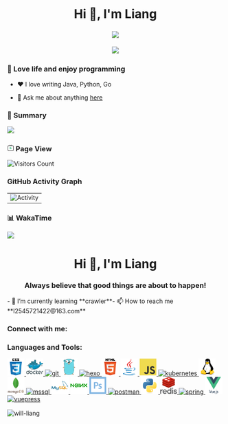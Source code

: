 <h1 align="center">Hi 👋, I'm Liang</h1><h3 align="center"><img src="https://readme-typing-svg.herokuapp.com/?lines=永远相信美好的事情即将发生!&center=true&size=27"></h3>

<div align="center"> <img src="https://readme-typing-svg.herokuapp.com/?lines=永远相信美好的事情即将发生!&center=true&size=27"></div>



### 🌱 Love life and enjoy programming

- ❤️ I love writing Java, Python, Go

- 💬 Ask me about anything [here](https://github.com/Will-Liang/Will-Liang/issues)



### 📄 Summary

![](https://github-readme-stats.vercel.app/api?username=Will-Liang&show_icons=true&theme=blue-green)



### <svg t="1691667735355" class="icon" viewBox="0 0 1024 1024" version="1.1" xmlns="http://www.w3.org/2000/svg" p-id="905" width="16" height="16"><path d="M670.677333 42.666667a29.290667 29.290667 0 0 1 0 42.666666L602.666667 149.333333H789.333333a170.666667 170.666667 0 0 1 170.666667 170.666667v469.333333a170.666667 170.666667 0 0 1-170.666667 170.666667H234.666667a170.666667 170.666667 0 0 1-170.666667-170.666667V320a170.666667 170.666667 0 0 1 170.666667-170.666667h186.666666l-68.010666-64a29.290667 29.290667 0 0 1 0-42.666666 33.066667 33.066667 0 0 1 45.333333 0L512 149.333333l113.344-106.666666a33.066667 33.066667 0 0 1 45.333333 0zM789.333333 213.333333H234.666667a106.666667 106.666667 0 0 0-106.56 102.037334L128 320v469.333333a106.666667 106.666667 0 0 0 102.037333 106.56L234.666667 896h554.666666a106.666667 106.666667 0 0 0 106.56-102.037333L896 789.333333V320a106.666667 106.666667 0 0 0-102.037333-106.56L789.333333 213.333333z" fill="#333333" p-id="906"></path><path d="M455.957333 405.333333C416.213333 405.333333 384 437.76 384 477.76v153.813333c0 14.549333 4.352 28.757333 12.501333 40.789334a71.68 71.68 0 0 0 100.010667 19.050666l112.064-76.906666a72.725333 72.725333 0 0 0 0-119.68l-112.064-76.906667a71.637333 71.637333 0 0 0-40.533333-12.586667z m0 62.08a10.24 10.24 0 0 1 5.802667 1.813334l112.064 76.885333a10.389333 10.389333 0 0 1 0 17.109333l-112.064 76.885334a10.24 10.24 0 0 1-16.064-8.533334v-153.813333c0-5.717333 4.586667-10.346667 10.261333-10.346667z" fill="#1AB370" p-id="907"></path></svg> Page View

![Visitors Count](https://profile-counter.glitch.me/Will-Liang/count.svg)



### GitHub Activity Graph

<table align="center">
  <tr>
    <td><img src="https://github-readme-activity-graph.vercel.app/graph?username=Will-LiAng&theme=xcode&bg_color=FF000000&hide_border=true" alt="Activity"/></td>
  </tr>
</table>




### 📊 WakaTime





<picture>
  <source
    srcset="https://github-readme-stats.vercel.app/api/wakatime?username=Liang88&layout=compact&text_color=f0f6fc&bg_color=00000000&hide_border=true&hide_title=true"
    media="(prefers-color-scheme: dark)"
  />
  <source
    srcset="https://github-readme-stats.vercel.app/api/wakatime?username=Liang88&layout=compact&text_color=1f2328&bg_color=00000000&hide_border=true&hide_title=true"
    media="(prefers-color-scheme: light), (prefers-color-scheme: no-preference)"
  />
  <img src="https://github-readme-stats.vercel.app/api/wakatime?username=Liang88&layout=compact&text_color=f0f6fc&bg_color=00000000&hide_border=true&hide_title=true" />
</picture>



<h1 align="center">Hi 👋, I'm Liang</h1><h3 align="center">Always believe that good things are about to happen!</h3>- 🌱 I’m currently learning **crawler**- 📫 How to reach me **l2545721422@163.com**<h3 align="left">Connect with me:</h3><p align="left"></p><h3 align="left">Languages and Tools:</h3><p align="left"> <a href="https://www.w3schools.com/css/" target="_blank" rel="noreferrer"> <img src="https://raw.githubusercontent.com/devicons/devicon/master/icons/css3/css3-original-wordmark.svg" alt="css3" width="40" height="40"/> </a> <a href="https://www.docker.com/" target="_blank" rel="noreferrer"> <img src="https://raw.githubusercontent.com/devicons/devicon/master/icons/docker/docker-original-wordmark.svg" alt="docker" width="40" height="40"/> </a> <a href="https://git-scm.com/" target="_blank" rel="noreferrer"> <img src="https://www.vectorlogo.zone/logos/git-scm/git-scm-icon.svg" alt="git" width="40" height="40"/> </a> <a href="https://golang.org" target="_blank" rel="noreferrer"> <img src="https://raw.githubusercontent.com/devicons/devicon/master/icons/go/go-original.svg" alt="go" width="40" height="40"/> </a> <a href="hexo.io/" target="_blank" rel="noreferrer"> <img src="https://www.vectorlogo.zone/logos/hexoio/hexoio-icon.svg" alt="hexo" width="40" height="40"/> </a> <a href="https://www.w3.org/html/" target="_blank" rel="noreferrer"> <img src="https://raw.githubusercontent.com/devicons/devicon/master/icons/html5/html5-original-wordmark.svg" alt="html5" width="40" height="40"/> </a> <a href="https://www.java.com" target="_blank" rel="noreferrer"> <img src="https://raw.githubusercontent.com/devicons/devicon/master/icons/java/java-original.svg" alt="java" width="40" height="40"/> </a> <a href="https://developer.mozilla.org/en-US/docs/Web/JavaScript" target="_blank" rel="noreferrer"> <img src="https://raw.githubusercontent.com/devicons/devicon/master/icons/javascript/javascript-original.svg" alt="javascript" width="40" height="40"/> </a> <a href="https://kubernetes.io" target="_blank" rel="noreferrer"> <img src="https://www.vectorlogo.zone/logos/kubernetes/kubernetes-icon.svg" alt="kubernetes" width="40" height="40"/> </a> <a href="https://www.linux.org/" target="_blank" rel="noreferrer"> <img src="https://raw.githubusercontent.com/devicons/devicon/master/icons/linux/linux-original.svg" alt="linux" width="40" height="40"/> </a> <a href="https://www.mongodb.com/" target="_blank" rel="noreferrer"> <img src="https://raw.githubusercontent.com/devicons/devicon/master/icons/mongodb/mongodb-original-wordmark.svg" alt="mongodb" width="40" height="40"/> </a> <a href="https://www.microsoft.com/en-us/sql-server" target="_blank" rel="noreferrer"> <img src="https://www.svgrepo.com/show/303229/microsoft-sql-server-logo.svg" alt="mssql" width="40" height="40"/> </a> <a href="https://www.mysql.com/" target="_blank" rel="noreferrer"> <img src="https://raw.githubusercontent.com/devicons/devicon/master/icons/mysql/mysql-original-wordmark.svg" alt="mysql" width="40" height="40"/> </a> <a href="https://www.nginx.com" target="_blank" rel="noreferrer"> <img src="https://raw.githubusercontent.com/devicons/devicon/master/icons/nginx/nginx-original.svg" alt="nginx" width="40" height="40"/> </a> <a href="https://www.photoshop.com/en" target="_blank" rel="noreferrer"> <img src="https://raw.githubusercontent.com/devicons/devicon/master/icons/photoshop/photoshop-line.svg" alt="photoshop" width="40" height="40"/> </a> <a href="https://postman.com" target="_blank" rel="noreferrer"> <img src="https://www.vectorlogo.zone/logos/getpostman/getpostman-icon.svg" alt="postman" width="40" height="40"/> </a> <a href="https://www.python.org" target="_blank" rel="noreferrer"> <img src="https://raw.githubusercontent.com/devicons/devicon/master/icons/python/python-original.svg" alt="python" width="40" height="40"/> </a> <a href="https://redis.io" target="_blank" rel="noreferrer"> <img src="https://raw.githubusercontent.com/devicons/devicon/master/icons/redis/redis-original-wordmark.svg" alt="redis" width="40" height="40"/> </a> <a href="https://spring.io/" target="_blank" rel="noreferrer"> <img src="https://www.vectorlogo.zone/logos/springio/springio-icon.svg" alt="spring" width="40" height="40"/> </a> <a href="https://vuejs.org/" target="_blank" rel="noreferrer"> <img src="https://raw.githubusercontent.com/devicons/devicon/master/icons/vuejs/vuejs-original-wordmark.svg" alt="vuejs" width="40" height="40"/> </a> <a href="https://vuepress.vuejs.org/" target="_blank" rel="noreferrer"> <img src="https://raw.githubusercontent.com/AliasIO/wappalyzer/master/src/drivers/webextension/images/icons/VuePress.svg" alt="vuepress" width="40" height="40"/> </a> </p><p><img align="center" src="https://github-readme-stats.vercel.app/api/top-langs?username=will-liang&show_icons=true&locale=en&layout=compact" alt="will-liang" /></p>

